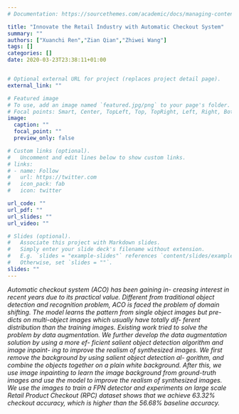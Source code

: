 ```yaml
---
# Documentation: https://sourcethemes.com/academic/docs/managing-content/

title: "Innovate the Retail Industry with Automatic Checkout System"
summary: ""
authors: ["Xuanchi Ren","Zian Qian","Zhiwei Wang"]
tags: []
categories: []
date: 2020-03-23T23:38:11+01:00


# Optional external URL for project (replaces project detail page).
external_link: ""

# Featured image
# To use, add an image named `featured.jpg/png` to your page's folder.
# Focal points: Smart, Center, TopLeft, Top, TopRight, Left, Right, BottomLeft, Bottom, BottomRight.
image:
  caption: ""
  focal_point: ""
  preview_only: false

# Custom links (optional).
#   Uncomment and edit lines below to show custom links.
# links:
# - name: Follow
#   url: https://twitter.com
#   icon_pack: fab
#   icon: twitter

url_code: ""
url_pdf: ""
url_slides: ""
url_video: ""

# Slides (optional).
#   Associate this project with Markdown slides.
#   Simply enter your slide deck's filename without extension.
#   E.g. `slides = "example-slides"` references `content/slides/example-slides.md`.
#   Otherwise, set `slides = ""`.
slides: ""
---
```


*Automatic checkout system (ACO) has been gaining in- creasing interest in recent years due to its practical value. Different from traditional object detection and recognition problem, ACO is faced the problem of domain shifting. The model learns the pattern from single object images but pre- dicts on multi-object images which usually have totally dif- ferent distribution than the training images. Existing work tried to solve the problem by data augmentation. We further develop the data augmentation solution by using a more ef- ficient salient object detection algorithm and image inpaint- ing to improve the realism of synthesized images. We first remove the background by using salient object detection al- gorithm, and combine the objects together on a plain white background. After this, we use image inpainting to learn the image background from ground-truth images and use the model to improve the realism of synthesized images. We use the images to train a FPN detector and experiments on large scale Retail Product Checkout (RPC) dataset shows that we achieve 63.32% checkout accuracy, which is higher than the 56.68% baseline accuracy.*